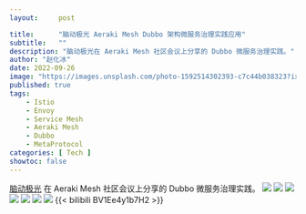 ```yaml
---
layout:     post

title:      "脑动极光 Aeraki Mesh Dubbo 架构微服务治理实践应用"
subtitle:   ""
description: "脑动极光在 Aeraki Mesh 社区会议上分享的 Dubbo 微服务治理实践。"
author: "赵化冰"
date: 2022-09-26
image: "https://images.unsplash.com/photo-1592514302393-c7c44b038323?ixlib=rb-1.2.1&ixid=MnwxMjA3fDB8MHxwaG90by1wYWdlfHx8fGVufDB8fHx8&auto=format&fit=crop&w=3432&q=80"
published: true
tags:
    - Istio
    - Envoy
    - Service Mesh
    - Aeraki Mesh
    - Dubbo
    - MetaProtocol
categories: [ Tech ]
showtoc: false
---
```

[脑动极光](https://www.66nao.com/home) 在 Aeraki Mesh 社区会议上分享的 Dubbo 微服务治理实践。
![](/img/2022-09-ndjg-dubbo-aeraki-mesh/1.png)
![](/img/2022-09-ndjg-dubbo-aeraki-mesh/2.png)
![](/img/2022-09-ndjg-dubbo-aeraki-mesh/3.png)
![](/img/2022-09-ndjg-dubbo-aeraki-mesh/4.png)
![](/img/2022-09-ndjg-dubbo-aeraki-mesh/5.png)
![](/img/2022-09-ndjg-dubbo-aeraki-mesh/6.png)
![](/img/2022-09-ndjg-dubbo-aeraki-mesh/7.png)
{{< bilibili BV1Ee4y1b7H2 >}}









